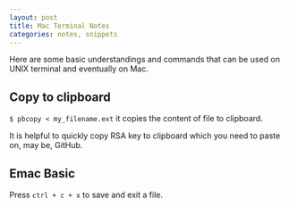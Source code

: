 ```yaml
---
layout: post
title: Mac Terminal Notes
categories: notes, snippets
---
```


Here are some basic understandings and commands that can be used on UNIX terminal and eventually on Mac. 


## Copy to clipboard
`$ pbcopy < my_filename.ext` it copies the content of file to clipboard.

It is helpful to quickly copy RSA key to clipboard which you need to paste on, may be, GitHub.

## Emac Basic
Press `ctrl + c + x` to save and exit a file.
